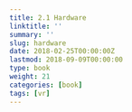 ```yaml
---
title: 2.1 Hardware
linktitle: ''
summary: ''
slug: hardware
date: 2018-02-25T00:00:00Z
lastmod: 2018-09-09T00:00:00
type: book
weight: 21
categories: [book]
tags: [vr]
---
```

